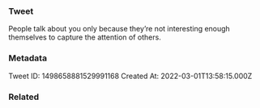 ### Tweet
People talk about you only because they’re not interesting enough themselves to capture the attention of others.

### Metadata
Tweet ID: 1498658881529991168
Created At: 2022-03-01T13:58:15.000Z

### Related

